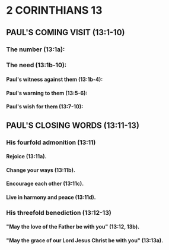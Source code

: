 ---
---
# 2 CORINTHIANS 13 
## PAUL\'S COMING VISIT (13:1-10) 
###  The number (13:1a): 
###  The need (13:1b-10): 
####  Paul\'s witness against them (13:1b-4): 
####  Paul\'s warning to them (13:5-6): 
####  Paul\'s wish for them (13:7-10): 
## PAUL\'S CLOSING WORDS (13:11-13) 
###  His fourfold admonition (13:11) 
####  Rejoice (13:11a). 
####  Change your ways (13:11b). 
####  Encourage each other (13:11c). 
####  Live in harmony and peace (13:11d). 
###  His threefold benediction (13:12-13) 
####  \"May the love of the Father be with you\" (13:12, 13b). 
####  \"May the grace of our Lord Jesus Christ be with you\" (13:13a). 
